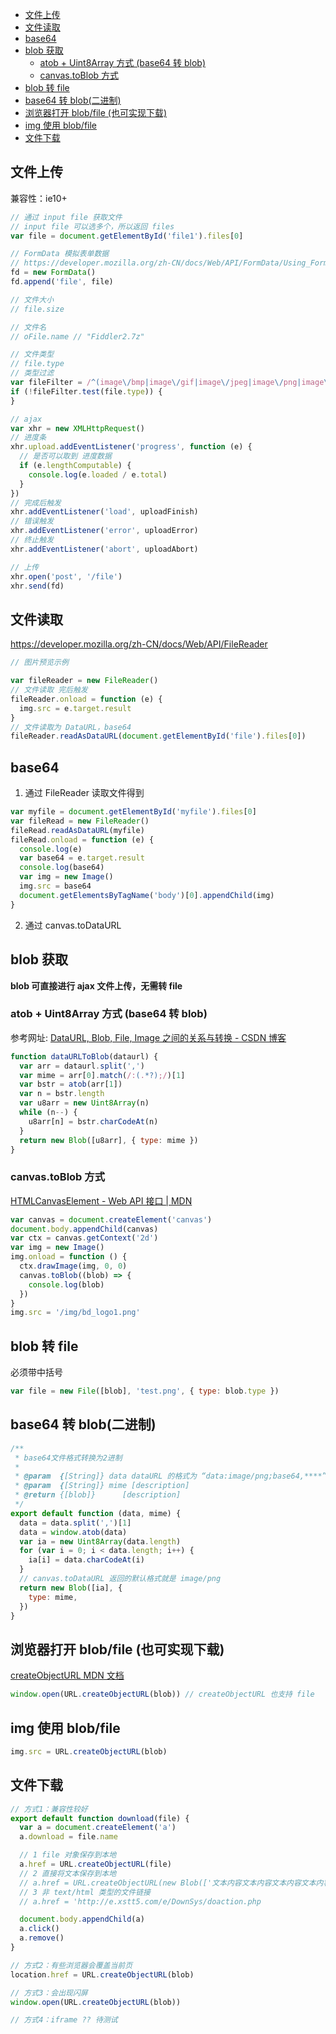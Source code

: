 - [文件上传](#文件上传)
- [文件读取](#文件读取)
- [base64](#base64)
- [blob 获取](#blob-获取)
  - [atob + Uint8Array 方式 (base64 转 blob)](#atob--uint8array-方式-base64-转-blob)
  - [canvas.toBlob 方式](#canvastoblob-方式)
- [blob 转 file](#blob-转-file)
- [base64 转 blob(二进制)](#base64-转-blob二进制)
- [浏览器打开 blob/file (也可实现下载)](#浏览器打开-blobfile-也可实现下载)
- [img 使用 blob/file](#img-使用-blobfile)
- [文件下载](#文件下载)

## 文件上传

兼容性：ie10+

```js
// 通过 input file 获取文件
// input file 可以选多个，所以返回 files
var file = document.getElementById('file1').files[0]

// FormData 模拟表单数据
// https://developer.mozilla.org/zh-CN/docs/Web/API/FormData/Using_FormData_Objects
fd = new FormData()
fd.append('file', file)

// 文件大小
// file.size

// 文件名
// oFile.name // "Fiddler2.7z"

// 文件类型
// file.type
// 类型过滤
var fileFilter = /^(image\/bmp|image\/gif|image\/jpeg|image\/png|image\/tiff)$/i
if (!fileFilter.test(file.type)) {
}

// ajax
var xhr = new XMLHttpRequest()
// 进度条
xhr.upload.addEventListener('progress', function (e) {
  // 是否可以取到 进度数据
  if (e.lengthComputable) {
    console.log(e.loaded / e.total)
  }
})
// 完成后触发
xhr.addEventListener('load', uploadFinish)
// 错误触发
xhr.addEventListener('error', uploadError)
// 终止触发
xhr.addEventListener('abort', uploadAbort)

// 上传
xhr.open('post', '/file')
xhr.send(fd)
```

## 文件读取

https://developer.mozilla.org/zh-CN/docs/Web/API/FileReader

```js
// 图片预览示例

var fileReader = new FileReader()
// 文件读取 完后触发
fileReader.onload = function (e) {
  img.src = e.target.result
}
// 文件读取为 DataURL，base64
fileReader.readAsDataURL(document.getElementById('file').files[0])
```

## base64

1. 通过 FileReader 读取文件得到

```js
var myfile = document.getElementById('myfile').files[0]
var fileRead = new FileReader()
fileRead.readAsDataURL(myfile)
fileRead.onload = function (e) {
  console.log(e)
  var base64 = e.target.result
  console.log(base64)
  var img = new Image()
  img.src = base64
  document.getElementsByTagName('body')[0].appendChild(img)
}
```

2. 通过 canvas.toDataURL

## blob 获取

**blob 可直接进行 ajax 文件上传，无需转 file**

### atob + Uint8Array 方式 (base64 转 blob)

参考网址: [DataURL, Blob, File, Image 之间的关系与转换 - CSDN 博客](https://blog.csdn.net/hahahhahahahha123456/article/details/80605836)

```js
function dataURLToBlob(dataurl) {
  var arr = dataurl.split(',')
  var mime = arr[0].match(/:(.*?);/)[1]
  var bstr = atob(arr[1])
  var n = bstr.length
  var u8arr = new Uint8Array(n)
  while (n--) {
    u8arr[n] = bstr.charCodeAt(n)
  }
  return new Blob([u8arr], { type: mime })
}
```

### canvas.toBlob 方式

[HTMLCanvasElement - Web API 接口 | MDN](https://developer.mozilla.org/zh-CN/docs/Web/API/HTMLCanvasElement)

```js
var canvas = document.createElement('canvas')
document.body.appendChild(canvas)
var ctx = canvas.getContext('2d')
var img = new Image()
img.onload = function () {
  ctx.drawImage(img, 0, 0)
  canvas.toBlob((blob) => {
    console.log(blob)
  })
}
img.src = '/img/bd_logo1.png'
```

## blob 转 file

必须带中括号

```js
var file = new File([blob], 'test.png', { type: blob.type })
```

## base64 转 blob(二进制)

```js
/**
 * base64文件格式转换为2进制
 *
 * @param  {[String]} data dataURL 的格式为 “data:image/png;base64,****”,逗号之前都是一些说明性的文字，我们只需要逗号之后的就行了
 * @param  {[String]} mime [description]
 * @return {[blob]}      [description]
 */
export default function (data, mime) {
  data = data.split(',')[1]
  data = window.atob(data)
  var ia = new Uint8Array(data.length)
  for (var i = 0; i < data.length; i++) {
    ia[i] = data.charCodeAt(i)
  }
  // canvas.toDataURL 返回的默认格式就是 image/png
  return new Blob([ia], {
    type: mime,
  })
}
```

## 浏览器打开 blob/file (也可实现下载)

[createObjectURL MDN 文档](https://developer.mozilla.org/en-us/docs/Web/API/URL/createObjectURL)

```js
window.open(URL.createObjectURL(blob)) // createObjectURL 也支持 file
```

## img 使用 blob/file

```js
img.src = URL.createObjectURL(blob)
```

## 文件下载

```js
// 方式1：兼容性较好
export default function download(file) {
  var a = document.createElement('a')
  a.download = file.name

  // 1 file 对象保存到本地
  a.href = URL.createObjectURL(file)
  // 2 直接将文本保存到本地
  // a.href = URL.createObjectURL(new Blob(['文本内容文本内容文本内容文本内容']))
  // 3 非 text/html 类型的文件链接
  // a.href = 'http://e.xstt5.com/e/DownSys/doaction.php

  document.body.appendChild(a)
  a.click()
  a.remove()
}

// 方式2：有些浏览器会覆盖当前页
location.href = URL.createObjectURL(blob)

// 方式3：会出现闪屏
window.open(URL.createObjectURL(blob))

// 方式4：iframe ?? 待测试
```

